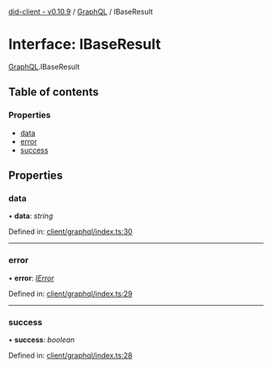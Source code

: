 [did-client - v0.10.9](../README.md) / [GraphQL](../modules/graphql.md) / IBaseResult

# Interface: IBaseResult

[GraphQL](../modules/graphql.md).IBaseResult

## Table of contents

### Properties

- [data](graphql.ibaseresult.md#data)
- [error](graphql.ibaseresult.md#error)
- [success](graphql.ibaseresult.md#success)

## Properties

### data

• **data**: *string*

Defined in: [client/graphql/index.ts:30](https://github.com/Puzzlepart/did/blob/dev/client/graphql/index.ts#L30)

___

### error

• **error**: [*IError*](graphql.ierror.md)

Defined in: [client/graphql/index.ts:29](https://github.com/Puzzlepart/did/blob/dev/client/graphql/index.ts#L29)

___

### success

• **success**: *boolean*

Defined in: [client/graphql/index.ts:28](https://github.com/Puzzlepart/did/blob/dev/client/graphql/index.ts#L28)
